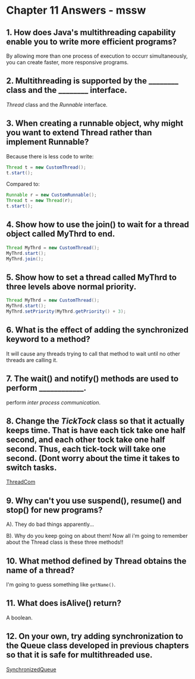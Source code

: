 # Chapter 11 Answers - mssw

## 1. How does Java's multithreading capability enable you to write more efficient programs?

By allowing more than one process of execution to occurr simultaneously, you can create faster, more responsive programs.

## 2. Multithreading is supported by the \_\_\_\_\_\_\_\_ class and the \_\_\_\_\_\_\_\_ interface.

*Thread* class and the *Runnable* interface.

## 3. When creating a runnable object, why might you want to extend **Thread** rather than implement **Runnable**?

Because there is less code to write:

```java
Thread t = new CustomThread();
t.start();
```

Compared to:

```java
Runnable r = new CustomRunnable();
Thread t = new Thread(r);
t.start();
```

## 4. Show how to use the join() to wait for a thread object called MyThrd to end.

```java
Thread MyThrd = new CustomThread();
MyThrd.start();
MyThrd.join();
```

## 5. Show how to set a thread called MyThrd to three levels above normal priority.

```java
Thread MyThrd = new CustomThread();
MyThrd.start();
MyThrd.setPriority(MyThrd.getPriority() + 3);
```

## 6. What is the effect of adding the synchronized keyword to a method?

It will cause any threads trying to call that method to wait until no other threads are calling it. 

## 7. The **wait()** and **notify()** methods are used to perform \_\_\_\_\_\_\_\_\_\_\_\_.

perform *inter process communication*.

## 8. Change the *TickTock* class so that it actually keeps time. That is have each tick take one half second, and each other tock take one half second. Thus, each tick-tock will take one second. (Dont worry about the time it takes to switch tasks.

[ThreadCom](src/main/java/ThreadCom.java)

## 9. Why can't you use **suspend()**, **resume()** and **stop()** for new programs?

A). They do bad things apparently...

B). Why do you keep going on about them! Now all i'm going to remember about the Thread class is these three methods!!

## 10. What method defined by **Thread** obtains the name of a thread?

I'm going to guess something like `getName()`. 

## 11. What does **isAlive()** return?

A boolean.

## 12. On your own, try adding synchronization to the **Queue** class developed in previous chapters so that it is safe for multithreaded use. 

[SynchronizedQueue](src/main/java/SynchronizedQueue.java)
